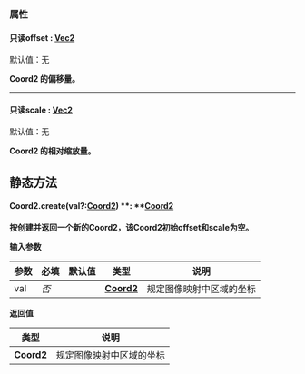 
### 属性

#### 只读offset : [Vec2 ](https://www.yuque.com/box3lab/api/skm8ig6f8yx0g0zm)
默认值：无

**Coord2 的偏移量。**

---


#### 只读scale : [Vec2 ](https://www.yuque.com/box3lab/api/skm8ig6f8yx0g0zm)
默认值：无

**Coord2 的相对缩放量。**


## **静态方法**

#### **Coord2.**create(val?**:**[**Coord2**](https://www.yuque.com/box3lab/api/fa0dxkfxscs74k44)) **: **[**Coord2**](https://www.yuque.com/box3lab/api/fa0dxkfxscs74k44)
**按创建并返回一个新的Coord2，该Coord2初始offset和scale为空。**

**输入参数**

| **参数** | **必填** | **默认值** | **类型** | **说明** |
| --- | --- | --- | --- | --- |
| val | _否_ | | [**Coord2**](https://www.yuque.com/box3lab/api/fa0dxkfxscs74k44) | 规定图像映射中区域的坐标 |

**返回值**

| **类型** | **说明** |
| --- | --- |
| [**Coord2**](https://www.yuque.com/box3lab/api/fa0dxkfxscs74k44) | 规定图像映射中区域的坐标 |


